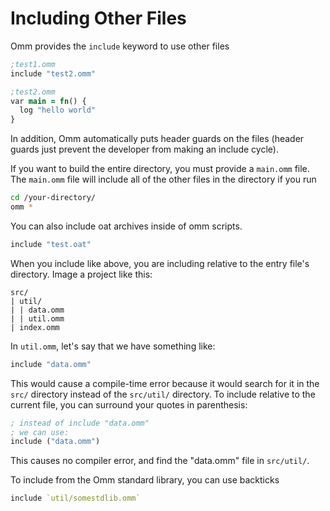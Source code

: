 # Including Other Files

Omm provides the `include` keyword to use other files

```clojure
;test1.omm
include "test2.omm"
```

```clojure
;test2.omm
var main = fn() {
  log "hello world"
}
```

In addition, Omm automatically puts header guards on the files (header guards just prevent the developer from making an include cycle).

If you want to build the entire directory, you must provide a `main.omm` file. The `main.omm` file will include all of the other files in the directory if you run
```bash
cd /your-directory/
omm *
```

You can also include oat archives inside of omm scripts.

```clojure
include "test.oat"
```

When you include like above, you are including relative to the entry file's directory. Image a project like this:

```
src/
| util/
| | data.omm
| | util.omm
| index.omm
```

In `util.omm`, let's say that we have something like:

```clojure
include "data.omm"
```

This would cause a compile-time error because it would search for it in the `src/` directory instead of the `src/util/` directory. To include relative to the current file, you can surround your quotes in parenthesis:

```clojure
; instead of include "data.omm"
; we can use:
include ("data.omm")
```

This causes no compiler error, and find the "data.omm" file in `src/util/`.

To include from the Omm standard library, you can use backticks
```clojure
include `util/somestdlib.omm`
```
